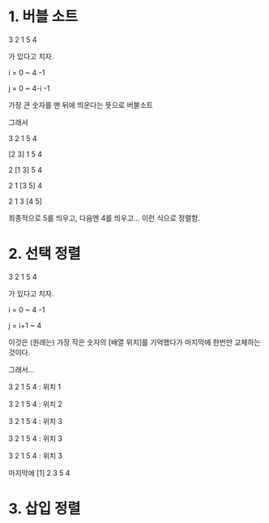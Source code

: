 # 1. 버블 소트

3 2 1 5 4

가 있다고 치자.

i = 0 ~ 4      -1

j = 0 ~ 4-i     -1

가장 큰 숫자를 맨 뒤에 띄운다는 뜻으로 버블소트

그래서

3 2 1 5 4

[2 3] 1 5 4

2 [1 3] 5 4

2 1 [3 5] 4

2 1 3 [4 5]

최종적으로 5를 띄우고, 다음엔 4를 띄우고... 이런 식으로 정렬함.


# 2. 선택 정렬

3 2 1 5 4

가 있다고 치자.

i = 0 ~ 4 -1

j = i+1 ~ 4

이것은 (원래는) 가장 작은 숫자의 [배열 위치]를 기억했다가 마지막에 한번만 교체하는 것이다.

그래서...

3 2 1 5 4 : 위치 1

3 2 1 5 4 : 위치 2

3 2 1 5 4 : 위치 3

3 2 1 5 4 : 위치 3

3 2 1 5 4 : 위치 3

마지막에 [1] 2 3 5 4


# 3. 삽입 정렬

